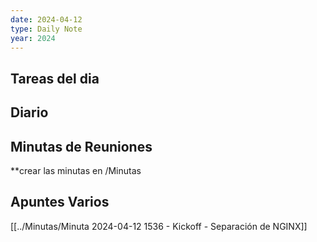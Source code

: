 ```yaml
---
date: 2024-04-12
type: Daily Note
year: 2024
---
```


## Tareas del dia

## Diario

## Minutas de Reuniones
**crear las minutas en /Minutas

## Apuntes Varios



[[../Minutas/Minuta 2024-04-12 1536 - Kickoff - Separación de NGINX]]

